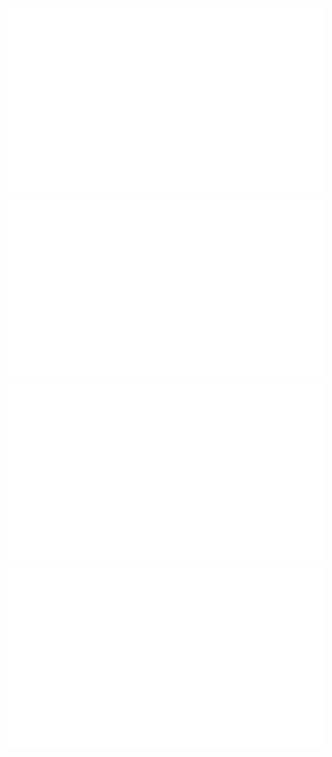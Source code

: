 <p align="center">
<a href="https://github.com/volkov-lev/bookish-octo-fortnight#gh-dark-mode-only">
<img src="https://github.com/volkov-lev/bookish-octo-fortnight/blob/master/generated/overview.svg#gh-dark-mode-only" />
<img src="https://github.com/Volkov-Lev/bookish-octo-fortnight/blob/master/generated/languages.svg#gh-dark-mode-only" />
</a>

   <a href="https://github.com/Volkov-Lev/bookish-octo-fortnight#gh-light-mode-only">
<img src="https://github.com/Volkov-Lev/bookish-octo-fortnight/blob/master/generated/overview.svg#gh-dark-mode-only#gh-light-mode-only" />
<img src="https://github.com/Volkov-Lev/bookish-octo-fortnight/blob/master/generated/languages.svg#gh-dark-mode-only#gh-light-mode-only" />
</a>
</p>




